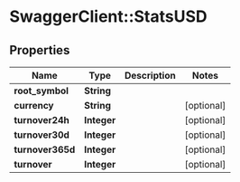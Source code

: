 # SwaggerClient::StatsUSD

## Properties
Name | Type | Description | Notes
------------ | ------------- | ------------- | -------------
**root_symbol** | **String** |  | 
**currency** | **String** |  | [optional] 
**turnover24h** | **Integer** |  | [optional] 
**turnover30d** | **Integer** |  | [optional] 
**turnover365d** | **Integer** |  | [optional] 
**turnover** | **Integer** |  | [optional] 


